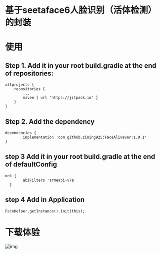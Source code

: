 # 基于seetaface6人脸识别（活体检测）的封装

# 使用

## Step 1. Add it in your root build.gradle at the end of repositories:

```
allprojects {
    repositories {
        ...
        maven { url 'https://jitpack.io' }
    }
}
```

## Step 2. Add the dependency

```
dependencies {
        implementation 'com.github.zining925:FaceAliveVer:1.0.1'
}
```

## step 3 Add it in your root build.gradle at the end of defaultConfig

```
ndk {
        abiFilters 'armeabi-v7a'
  }
```

## step 4 Add in Application

```
FaceHelper.getInstance().init(this);
```

# 下载体验

![img](https://www.pgyer.com/app/qrcode/w52uUA)
